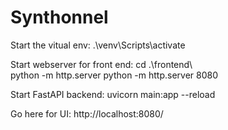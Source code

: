 # Synthonnel

Start the vitual env:
.\venv\Scripts\activate

Start webserver for front end:
cd .\frontend\  
python -m http.server
python -m http.server 8080

Start FastAPI backend:
uvicorn main:app --reload

Go here for UI:
http://localhost:8080/



